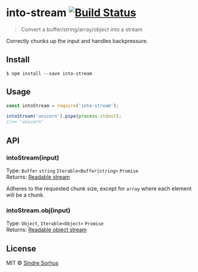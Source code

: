 # into-stream [![Build Status](https://travis-ci.org/sindresorhus/into-stream.svg?branch=master)](https://travis-ci.org/sindresorhus/into-stream)

> Convert a buffer/string/array/object into a stream

Correctly chunks up the input and handles backpressure.


## Install

```
$ npm install --save into-stream
```


## Usage

```js
const intoStream = require('into-stream');

intoStream('unicorn').pipe(process.stdout);
//=> 'unicorn'
```


## API

### intoStream(input)

Type: `Buffer` `string` `Iterable<Buffer|string>` `Promise`<br>
Returns: [Readable stream](https://nodejs.org/api/stream.html#stream_class_stream_readable)

Adheres to the requested chunk size, except for `array` where each element will be a chunk.

### intoStream.obj(input)

Type: `Object`, `Iterable<Object>` `Promise`<br>
Returns: [Readable object stream](https://nodejs.org/api/stream.html#stream_object_mode)


## License

MIT © [Sindre Sorhus](https://sindresorhus.com)
